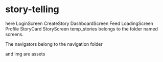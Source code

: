 # story-telling
here 
LoginScreen
CreateStory
DashboardScreen
Feed
LoadingScreen
Profile
StoryCard
StoryScreen
temp_stories   belongs to the folder named screens.

The navigators belong to the navigation folder

and img are assets

